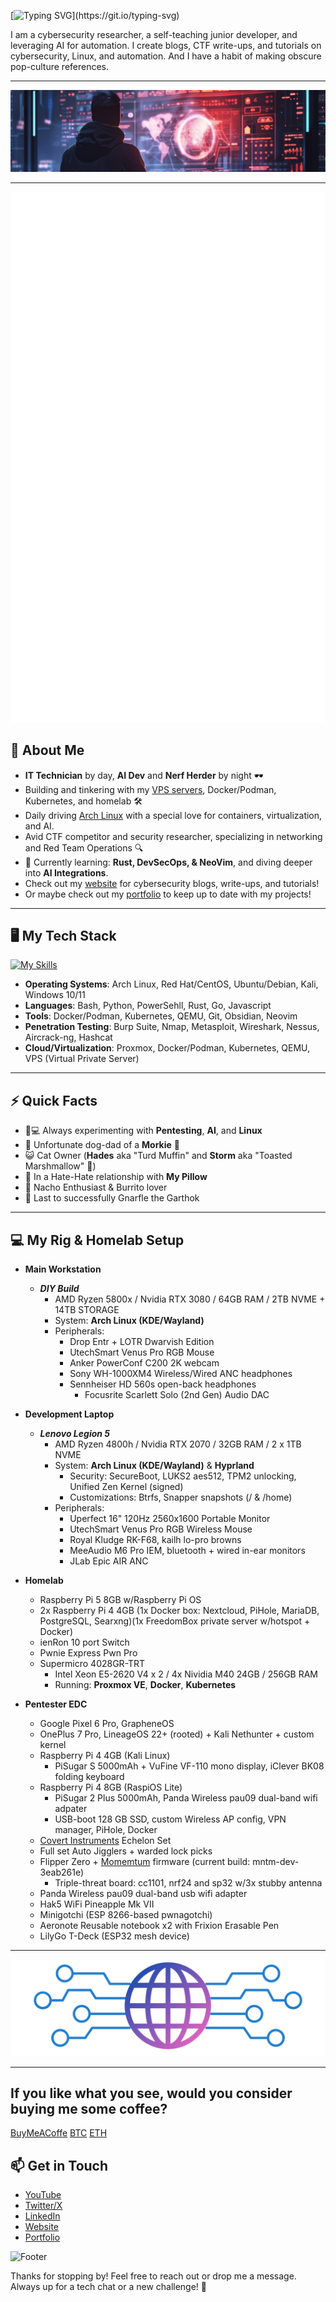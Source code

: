 [![Typing SVG](https://readme-typing-svg.demolab.com?font=Fira+Code&weight=450&size=22&duration=4000&pause=10&color=459EB5&center=true&vCenter=true&multiline=true&width=800&height=100&lines=%F0%9F%91%8B+Hey%2C+my+name's+Angel%2C+but+you+can;call+me+by+my+handle%2C+CypherOxide!)](https://git.io/typing-svg)

I am a  cybersecurity researcher, a self-teaching junior developer, and leveraging AI for automation. I create blogs, CTF write-ups, and tutorials on cybersecurity, Linux, and automation. And I have a habit of making obscure pop-culture references.

---
![Banner](Banner.png)

---
![Metrics](github-metrics.svg)

## 🚀 About Me

- **IT Technician** by day, **AI Dev** and **Nerf Herder** by night 🕶️
- Building and tinkering with my [VPS servers](https://hostinger.com/?REFERRALCODE=1ANGELSANTI16), Docker/Podman, Kubernetes, and homelab 🛠️
- Daily driving [Arch Linux](https://archlinux.org/) with a special love for containers, virtualization, and AI.
- Avid CTF competitor and security researcher, specializing in networking and Red Team Operations 🔍
- 🧠 Currently learning: **Rust, DevSecOps, & NeoVim**, and diving deeper into **AI Integrations**.
- Check out my [website](https://www.hopeintsys.com) for cybersecurity blogs, write-ups, and tutorials!
- Or maybe check out my [portfolio](https://angelsantiago.me) to keep up to date with my projects!

---

## 🖥️ My Tech Stack

[![My Skills](https://skillicons.dev/icons?i=bash,powershell,py,js,ts,html,nodejs,css,go,neovim,azure,aws,docker,kubernetes,arch,kali,redhat,windows,cmake,git,github,mongodb,postgres,raspberrypi,rust,tensorflow,pytorch,wordpress&perline=15)](https://skillicons.dev)

- **Operating Systems**: Arch Linux, Red Hat/CentOS, Ubuntu/Debian, Kali, Windows 10/11
- **Languages**: Bash, Python, PowerSehll, Rust, Go, Javascript
- **Tools**: Docker/Podman, Kubernetes, QEMU, Git, Obsidian, Neovim
- **Penetration Testing**: Burp Suite, Nmap, Metasploit, Wireshark, Nessus, Aircrack-ng, Hashcat
- **Cloud/Virtualization**: Proxmox, Docker/Podman, Kubernetes, QEMU, VPS (Virtual Private Server)

---

## ⚡ Quick Facts

- 🤖💻 Always experimenting with **Pentesting**, **AI**, and **Linux**
- 🐺 Unfortunate dog-dad of a **Morkie** 🐾
- 😺 Cat Owner (**Hades** aka "Turd Muffin" and **Storm** aka "Toasted Marshmallow" 🖤)
- 🛌 In a Hate-Hate relationship with **My Pillow**
- 🧀 Nacho Enthusiast & Burrito lover
- 👾 Last to successfully Gnarfle the Garthok

---

## 💻 My Rig & Homelab Setup

- **Main Workstation**
  - ***DIY Build***
    - AMD Ryzen 5800x / Nvidia RTX 3080 / 64GB RAM / 2TB NVME + 14TB STORAGE
    - System: **Arch Linux (KDE/Wayland)**
    - Peripherals:
      - Drop Entr + LOTR Dwarvish Edition
      - UtechSmart Venus Pro RGB Mouse
      - Anker PowerConf C200 2K webcam
      - Sony WH-1000XM4 Wireless/Wired ANC headphones
      - Sennheiser HD 560s open-back headphones
        - Focusrite Scarlett Solo (2nd Gen) Audio DAC

- **Development Laptop**
  - ***Lenovo Legion 5***
    - AMD Ryzen 4800h / Nvidia RTX 2070 / 32GB RAM / 2 x 1TB NVME
    - System:  **Arch Linux (KDE/Wayland)** & **Hyprland**
      - Security: SecureBoot, LUKS2 aes512, TPM2 unlocking, Unified Zen Kernel (signed)  
      - Customizations: Btrfs, Snapper snapshots (/ & /home)  
    - Peripherals:
      - Uperfect 16" 120Hz 2560x1600 Portable Monitor
      - UtechSmart Venus Pro RGB Wireless Mouse
      - Royal Kludge RK-F68, kailh lo-pro browns
      - MeeAudio M6 Pro IEM, bluetooth + wired in-ear monitors
      - JLab Epic AIR ANC

- **Homelab**
  - Raspberry Pi 5 8GB w/Raspberry Pi OS
  - 2x Raspberry Pi 4 4GB (1x Docker box: Nextcloud, PiHole, MariaDB, PostgreSQL, Searxng)(1x FreedomBox private server w/hotspot + Docker)
  - ienRon 10 port Switch
  - Pwnie Express Pwn Pro
  - Supermicro 4028GR-TRT
    - Intel Xeon E5-2620 V4 x 2 / 4x Nividia M40 24GB / 256GB RAM
    - Running: **Proxmox VE**, **Docker**, **Kubernetes**

- **Pentester EDC**
  - Google Pixel 6 Pro, GrapheneOS
  - OnePlus 7 Pro, LineageOS 22+ (rooted) + Kali Nethunter + custom kernel
  - Raspberry Pi 4 4GB (Kali Linux)
    - PiSugar S 5000mAh + VuFine VF-110 mono display, iClever BK08 folding keyboard
  - Raspberry Pi 4 8GB (RaspiOS Lite)
    - PiSugar 2 Plus 5000mAh, Panda Wireless pau09 dual-band wifi adpater
    - USB-boot 128 GB SSD, custom Wireless AP config, VPN manager, PiHole, Docker  
  - [Covert Instruments](https://covertinstruments.com/) Echelon Set
  - Full set Auto Jigglers + warded lock picks
  - Flipper Zero + [Momemtum](https://momentum-fw.dev/) firmware (current build: mntm-dev-3eab261e)
    - Triple-threat board: cc1101, nrf24 and sp32 w/3x stubby antenna
  - Panda Wireless pau09 dual-band usb wifi adapter
  - Hak5 WiFi Pineapple Mk VII
  - Minigotchi (ESP 8266-based pwnagotchi)
  - Aeronote Reusable notebook x2 with Frixion Erasable Pen
  - LilyGo T-Deck (ESP32 mesh device)

---

![logo](HOPE_Integrated_Systems_Logo-banner-crop.png)

---

## If you like what you see, would you consider buying me some coffee?

[BuyMeACoffe](https://buymeacoffee.com/cypheroxide)
[BTC](bc1qnhquxexmegk4gdnv6ewm8j3rxwkvsmp9h0sshg)
[ETH](0xc50FEC02680C1c52E49030f5f698294481708654)

## 📫 Get in Touch

- [YouTube](https://www.youtube.com/c/CypherOxide)
- [Twitter/X](https://x.com/HopeIntSys)
- [LinkedIn](https://www.linkedin.com/in/angel-santiago/)
- [Website](https://www.hopeintsys.com)
- [Portfolio](https://angelsantiago.me)

![Footer](footer.png)

Thanks for stopping by! Feel free to reach out or drop me a message. Always up for a tech chat or a new challenge! 💬
